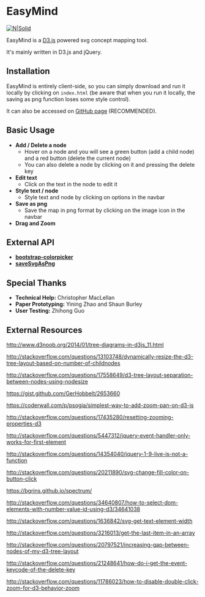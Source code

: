 # EasyMind

[![N|Solid](http://i.imgur.com/9S8akYh.png)](https://nodesource.com/products/nsolid)

EasyMind is a [D3.js](https://github.com/d3/d3) powered svg concept mapping tool.

It's mainly written in D3.js and jQuery.

## Installation
EasyMind is entirely client-side, so you can simply download and run it locally by clicking on ```index.html``` (be aware that when you run it locally, the saving as png function loses some style control).

It can also be accessed on [GitHub page](https://vitac215.github.io/easymind/) (RECOMMENDED).

## Basic Usage
* <b>Add / Delete a node</b>
   * Hover on a node and you will see a green button (add a child node) and a red button (delete the current node)
   * You can also delete a node by clicking on it and pressing the delete key
* <b>Edit text</b>
   * Click on the text in the node to edit it
* <b>Style text / node</b>
   * Style text and node by clicking on options in the navbar 
* <b>Save as png</b>
   * Save the map in png format by clicking on the image icon in the navbar
* <b>Drag and Zoom</b>

## External API 
* <b>[bootstrap-colorpicker](https://itsjavi.com/bootstrap-colorpicker/)</b>
* <b>[saveSvgAsPng](https://github.com/exupero/saveSvgAsPng)</b>

## Special Thanks
* <b>Technical Help:</b> Christopher MacLellan
* <b>Paper Prototyping:</b> Yining Zhao and Shaun Burley
* <b>User Testing:</b> Zhihong Guo

## External Resources
http://www.d3noob.org/2014/01/tree-diagrams-in-d3js_11.html

http://stackoverflow.com/questions/13103748/dynamically-resize-the-d3-tree-layout-based-on-number-of-childnodes

http://stackoverflow.com/questions/17558649/d3-tree-layout-separation-between-nodes-using-nodesize

https://gist.github.com/GerHobbelt/2653660

https://coderwall.com/p/psogia/simplest-way-to-add-zoom-pan-on-d3-js

http://stackoverflow.com/questions/17435280/resetting-zooming-properties-d3

http://stackoverflow.com/questions/5447312/jquery-event-handler-only-works-for-first-element

http://stackoverflow.com/questions/14354040/jquery-1-9-live-is-not-a-function

http://stackoverflow.com/questions/20211890/svg-change-fill-color-on-button-click

https://bgrins.github.io/spectrum/

http://stackoverflow.com/questions/34640807/how-to-select-dom-elements-with-number-value-id-using-d3/34641038

http://stackoverflow.com/questions/1636842/svg-get-text-element-width

http://stackoverflow.com/questions/3216013/get-the-last-item-in-an-array

http://stackoverflow.com/questions/20797521/increasing-gap-between-nodes-of-my-d3-tree-layout

http://stackoverflow.com/questions/21248641/how-do-i-get-the-event-keycode-of-the-delete-key

http://stackoverflow.com/questions/11786023/how-to-disable-double-click-zoom-for-d3-behavior-zoom

